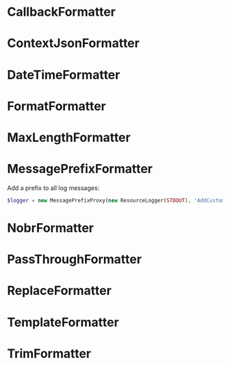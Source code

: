 # CallbackFormatter


# ContextJsonFormatter


# DateTimeFormatter


# FormatFormatter


# MaxLengthFormatter


# MessagePrefixFormatter

Add a prefix to all log messages:

```PHP
$logger = new MessagePrefixProxy(new ResourceLogger(STDOUT), 'AddCustomer: ');
```


# NobrFormatter


# PassThroughFormatter


# ReplaceFormatter


# TemplateFormatter


# TrimFormatter
